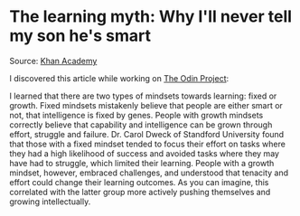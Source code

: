 # The learning myth: Why I'll never tell my son he's smart

Source: [Khan Academy](https://www.khanacademy.org/talks-and-interviews/conversations-with-sal/a/the-learning-myth-why-ill-never-tell-my-son-hes-smart)

I discovered this article while working on [The Odin Project](https://www.theodinproject.com/courses/web-development-101/lessons/gearing-up):

I learned that there are two types of mindsets towards learning: fixed or growth. Fixed mindsets mistakenly believe that people are either smart or not, that intelligence is fixed by genes. People with growth mindsets correctly believe that capability and intelligence can be grown through effort, struggle and failure. Dr. Carol Dweck of Standford University found that those with a fixed mindset tended to focus their effort on tasks where they had a high likelihood of success and avoided tasks where they may have had to struggle, which limited their learning. People with a growth mindset, however, embraced challenges, and understood that tenacity and effort could change their learning outcomes. As you can imagine, this correlated with the latter group more actively pushing themselves and growing intellectually.